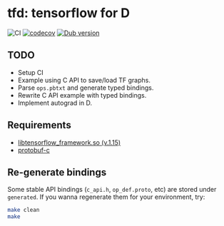 # tfd: tensorflow for D

![CI](https://github.com/ShigekiKarita/tfd/workflows/CI/badge.svg)
[![codecov](https://codecov.io/gh/ShigekiKarita/tfd/branch/master/graph/badge.svg)](https://codecov.io/gh/ShigekiKarita/tfd)
[![Dub version](https://img.shields.io/dub/v/tfd.svg)](https://code.dlang.org/packages/tfd)

## TODO

- Setup CI
- Example using C API to save/load TF graphs.
- Parse `ops.pbtxt` and generate typed bindings.
- Rewrite C API example with typed bindings.
- Implement autograd in D.

## Requirements

- [libtensorflow_framework.so (v.1.15)](https://storage.googleapis.com/tensorflow/libtensorflow/libtensorflow-cpu-linux-x86_64-1.15.0.tar.gz)
- [protobuf-c](https://github.com/protobuf-c/protobuf-c)

## Re-generate bindings

Some stable API bindings (`c_api.h`, `op_def.proto`, etc) are stored under `generated`. If you wanna regenerate them for your environment, try:
```bash
make clean
make
```
